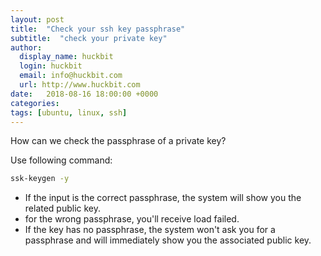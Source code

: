 ```yaml
---
layout: post
title:  "Check your ssh key passphrase"
subtitle:  "check your private key"
author:
  display_name: huckbit
  login: huckbit
  email: info@huckbit.com
  url: http://www.huckbit.com
date:   2018-08-16 18:00:00 +0000
categories:
tags: [ubuntu, linux, ssh]
---
```


How can we check the passphrase of a private key?

Use following command:

```bash
ssk-keygen -y 
```

- If the input is the correct passphrase, the system will show you the related public key.
- for the wrong passphrase, you'll receive load failed.
- If the key has no passphrase, the system won't ask you for a passphrase and will immediately show you the associated public key.
